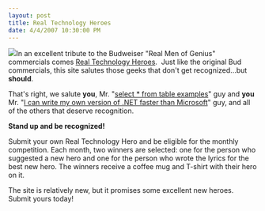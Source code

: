 ```yaml
---
layout: post
title: Real Technology Heroes
date: 4/4/2007 10:30:00 PM
---
```


![](http://gwb.blob.core.windows.net/sdorman/5006/o_RTHLogo2.png)In an excellent tribute to the Budweiser "Real Men of Genius" commercials comes [Real Technology Heroes](http://www.realtechnologyheroes.com).  Just like the original Bud commercials, this site salutes those geeks that don't get recognized...but <strong>should</strong>.

That's right, we salute <strong>you</strong>, Mr. "[select * from table examples](http://www.realtechnologyheroes.com/audio/RTH_SelectStarFromTableExampleGuy_01_DavidSilverlight.mp3 "audio (mp3)")" guy and <strong>you</strong> Mr. "[I can write my own version of .NET faster than Microsoft](http://www.realtechnologyheroes.com/audio/RTH_BuildYourOwnASPNETGuy_01_DavidSilverlight.mp3 "audio (mp3)")" guy, and all of the others that deserve recognition.

<b>Stand up and be recognized!</b>

Submit your own Real Technology Hero and be eligible for the monthly competition. Each month, two winners are selected: one for the person who suggested a new hero and one for the person who wrote the lyrics for the best new hero. The winners receive a coffee mug and T-shirt with their hero on it.

The site is relatively new, but it promises some excellent new heroes. Submit yours today!
